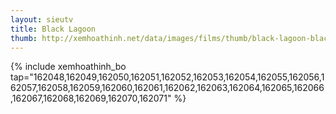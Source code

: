 ```yaml
---
layout: sieutv
title: Black Lagoon
thumb: http://xemhoathinh.net/data/images/films/thumb/black-lagoon-black-lagoon-2012.jpg
---
```

{% include xemhoathinh_bo tap="162048,162049,162050,162051,162052,162053,162054,162055,162056,162057,162058,162059,162060,162061,162062,162063,162064,162065,162066,162067,162068,162069,162070,162071" %} 
